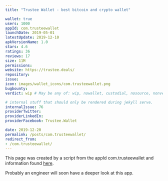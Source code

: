 ```yaml
---
title: "Trustee Wallet - best bitcoin and crypto wallet"

wallet: true
users: 1000
appId: com.trusteewallet
launchDate: 2019-05-01
latestUpdate: 2019-12-10
apkVersionName: 1.0
stars: 4.6
ratings: 36
reviews: 17
size: 11M
permissions:
website: https://trustee.deals/
repository:
issue:
icon: images/wallet_icons/com.trusteewallet.png
bugbounty:
verdict: wip # May be any of: wip, nowallet, custodial, nosource, nonverifiable, verifiable, bounty, cert1, cert2, cert3

# internal stuff that should only be rendered during jekyll serve.
internalIssue: 76
providerTwitter:
providerLinkedIn:
providerFacebook: Trustee.Wallet

date: 2019-12-20
permalink: /posts/com.trusteewallet/
redirect_from:
- /com.trusteewallet/
---
```


This page was created by a script from the appId com.trusteewallet and information found
[here](https://play.google.com/store/apps/details?id=com.trusteewallet).

Probably an engineer will soon have a deeper look at this app.
